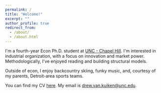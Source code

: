 ```yaml
---
permalink: /
title: "Welcome!"
excerpt: ""
author_profile: true
redirect_from: 
  - /about/
  - /about.html
---
```

I'm a fourth-year Econ Ph.D. student at [UNC - Chapel Hill](https://econ.unc.edu/graduate/). I'm interested in industrial organization, with a focus on innovation and market power. Methodologically, I've enjoyed reading and building structural models. 

Outside of econ, I enjoy backcountry skiing, funky music, and, courtesy of my parents, Detroit-area sports teams.

You can find my CV [here](/files/2024.09.13_vita.pdf). My email is [drew.van.kuiken@unc.edu](mailto:drew.van.kuiken@unc.edu).